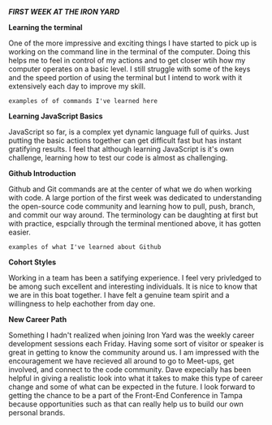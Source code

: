 ***FIRST WEEK AT THE IRON YARD***

**Learning the terminal**

One of the more impressive and exciting things I have started to pick up is working on the command line in the terminal of the computer. Doing this helps me to feel in control of my actions and to get closer wtih how my computer operates on a basic level. I still struggle with some of the keys and the speed portion of using the terminal but I intend to work with it extensively each day to improve my skill. 
```
examples of of commands I've learned here
```
**Learning JavaScript Basics**

JavaScript so far, is a complex yet dynamic language full of quirks. Just putting the basic actions together can get difficult fast but has instant gratifying results. I feel that although learning JavaScript is it's own challenge, learning how to test our code is almost as challenging. 

**Github Introduction**

Github and Git commands are at the center of what we do when working with code. A large portion of the first week was dedicated to understanding the open-source code community and learning how to pull, push, branch, and commit our way around. The terminology can be daughting at first but with practice, espcially through the terminal mentioned above, it has gotten easier. 
```
examples of what I've learned about Github
```
**Cohort Styles**

Working in a team has been a satifying experience. I feel very privledged to be among such excellent and interesting individuals. It is nice to know that we are in this boat together. I have felt a genuine team spirit and a willingness to help eachother from day one. 

**New Career Path**

Something I hadn't realized when joining Iron Yard was the weekly career development sessions each Friday. Having some sort of visitor or speaker is great in getting to know the community around us. I am impressed with the encouragement we have recieved all around to go to Meet-ups, get involved, and connect to the code community. Dave expecially has been helpful in giving a realistic look into what it takes to make this type of career change and some of what can be expected in the future. I look forward to getting the chance to be a part of the Front-End Conference in Tampa because opportunities such as that can really help us to build our own personal brands. 

